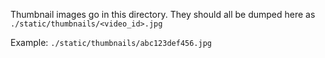 Thumbnail images go in this directory. They should all be dumped here as
`./static/thumbnails/<video_id>.jpg`

Example:
`./static/thumbnails/abc123def456.jpg`